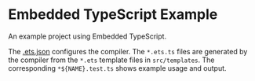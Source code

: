 # Embedded TypeScript Example

An example project using Embedded TypeScript.

The [.ets.json](https://github.com/tatethurston/embedded-typescript/blob/main/example/.ets.json) configures the compiler. The `*.ets.ts` files are generated by the compiler from the `*.ets` template files in `src/templates`. The corresponding `*${NAME}.test.ts` shows example usage and output.
